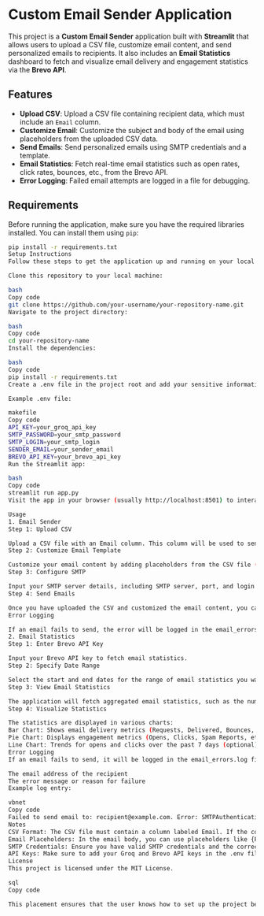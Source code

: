 # Custom Email Sender Application

This project is a **Custom Email Sender** application built with **Streamlit** that allows users to upload a CSV file, customize email content, and send personalized emails to recipients. It also includes an **Email Statistics** dashboard to fetch and visualize email delivery and engagement statistics via the **Brevo API**.

## Features

- **Upload CSV**: Upload a CSV file containing recipient data, which must include an `Email` column.
- **Customize Email**: Customize the subject and body of the email using placeholders from the uploaded CSV data.
- **Send Emails**: Send personalized emails using SMTP credentials and a template.
- **Email Statistics**: Fetch real-time email statistics such as open rates, click rates, bounces, etc., from the Brevo API.
- **Error Logging**: Failed email attempts are logged in a file for debugging.

## Requirements

Before running the application, make sure you have the required libraries installed. You can install them using `pip`:

```bash
pip install -r requirements.txt
Setup Instructions
Follow these steps to get the application up and running on your local machine:

Clone this repository to your local machine:

bash
Copy code
git clone https://github.com/your-username/your-repository-name.git
Navigate to the project directory:

bash
Copy code
cd your-repository-name
Install the dependencies:

bash
Copy code
pip install -r requirements.txt
Create a .env file in the project root and add your sensitive information (API keys, SMTP credentials, etc.):

Example .env file:

makefile
Copy code
API_KEY=your_groq_api_key
SMTP_PASSWORD=your_smtp_password
SMTP_LOGIN=your_smtp_login
SENDER_EMAIL=your_sender_email
BREVO_API_KEY=your_brevo_api_key
Run the Streamlit app:

bash
Copy code
streamlit run app.py
Visit the app in your browser (usually http://localhost:8501) to interact with the application.

Usage
1. Email Sender
Step 1: Upload CSV

Upload a CSV file with an Email column. This column will be used to send personalized emails to each recipient.
Step 2: Customize Email Template

Customize your email content by adding placeholders from the CSV file (e.g., {Name}, {Product}). The application will replace these placeholders with actual data from the uploaded CSV.
Step 3: Configure SMTP

Input your SMTP server details, including SMTP server, port, and login credentials. These settings are needed to send the emails.
Step 4: Send Emails

Once you have uploaded the CSV and customized the email content, you can send emails to the recipients in the CSV. The emails are sent one at a time with a pause between each to avoid rate limiting.
Error Logging

If an email fails to send, the error will be logged in the email_errors.log file with details about the email address and the error encountered.
2. Email Statistics
Step 1: Enter Brevo API Key

Input your Brevo API key to fetch email statistics.
Step 2: Specify Date Range

Select the start and end dates for the range of email statistics you want to view.
Step 3: View Email Statistics

The application will fetch aggregated email statistics, such as the number of emails sent, delivered, opened, clicked, and bounced during the specified date range.
Step 4: Visualize Statistics

The statistics are displayed in various charts:
Bar Chart: Shows email delivery metrics (Requests, Delivered, Bounces, etc.)
Pie Chart: Displays engagement metrics (Opens, Clicks, Spam Reports, etc.)
Line Chart: Trends for opens and clicks over the past 7 days (optional).
Error Logging
If an email fails to send, it will be logged in the email_errors.log file. The log will include:

The email address of the recipient
The error message or reason for failure
Example log entry:

vbnet
Copy code
Failed to send email to: recipient@example.com. Error: SMTPAuthenticationError: Invalid login credentials.
Notes
CSV Format: The CSV file must contain a column labeled Email. If the column is missing, the app will display an error.
Email Placeholders: In the email body, you can use placeholders like {First Name}, {Product}, etc. These placeholders will be replaced with data from the corresponding row in the CSV.
SMTP Credentials: Ensure you have valid SMTP credentials and the correct SMTP server settings for sending emails (e.g., Gmail, SendGrid, Brevo).
API Keys: Make sure to add your Groq and Brevo API keys in the .env file for the email generation and statistics fetching features.
License
This project is licensed under the MIT License.

sql
Copy code

This placement ensures that the user knows how to set up the project before using it.






